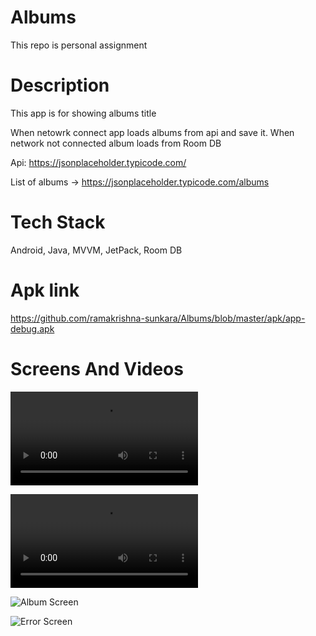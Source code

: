 # Albums
This repo is personal assignment 

# Description
This app is for showing albums title

When netowrk connect app loads albums from api and save it.
When network not connected album loads from Room DB

Api: https://jsonplaceholder.typicode.com/

List of albums -> https://jsonplaceholder.typicode.com/albums


# Tech Stack
Android, Java, MVVM, JetPack, Room DB 


# Apk link
https://github.com/ramakrishna-sunkara/Albums/blob/master/apk/app-debug.apk

# Screens And Videos

![Demo](https://user-images.githubusercontent.com/8402480/122679984-c4e85b00-d20a-11eb-9d3c-c0a2c8c9afd2.mp4)


![Error video](https://user-images.githubusercontent.com/8402480/122679971-bac65c80-d20a-11eb-97a8-a8f3468dde7e.mp4)


![Album Screen](https://user-images.githubusercontent.com/8402480/122679997-d29de080-d20a-11eb-9351-f59ef422fdc7.png)


![Error Screen](https://user-images.githubusercontent.com/8402480/122679998-d3367700-d20a-11eb-8dcf-768b1dfa9731.png)

